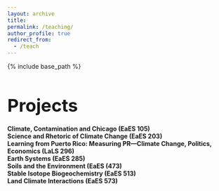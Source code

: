 ```yaml
---
layout: archive
title:
permalink: /teaching/
author_profile: true
redirect_from:
  - /teach
---
```


{% include base_path %}

<h1 style="font-size: 40px; font-weight: bold; margin-bottom: 0.5em;">Projects</h1>

**Climate, Contamination and Chicago (EaES 105)**<br>
**Science and Rhetoric of Climate Change (EaES 203)**<br>
**Learning from Puerto Rico: Measuring PR—Climate Change, Politics, Economics (LaLS 296)**<br>
**Earth Systems (EaES 285)**<br>
**Soils and the Environment (EaES (473)**<br>
**Stable Isotope Biogeochemistry (EaES 513)**<br>
**Land Climate Interactions (EaES 573)**<br>

